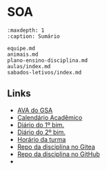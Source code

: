 # SOA

```{toctree}
:maxdepth: 1
:caption: Sumário

equipe.md
animais.md
plano-ensino-disciplina.md
aulas/index.md
sabados-letivos/index.md
```

## Links

- [AVA do GSA](https://classroom.google.com/c/ODAyNDg1MTg2NTAx)
- [Calendário Acadêmico](https://mange.ifrn.edu.br/horario/parnamirim/2025.2/calendario/index.html)
- [Diário do 1º bim.](https://suap.ifrn.edu.br/edu/meu_diario/153559/1/)
- [Diário do 2º bim.](https://suap.ifrn.edu.br/edu/meu_diario/153559/2/)
- [Horário da turma](https://mange.ifrn.edu.br/horario/parnamirim/2025.2/turma/sistemas-para-internet-2o-per-vespertino-tecnologo.html)
- [Repo da disciplina no Gitea](https://gitea.mange.ifrn.edu.br/tsi20251/soa20252)
- [Repo da disciplina no GitHub](https://github.com/jurandysoares/soa20252)
- 